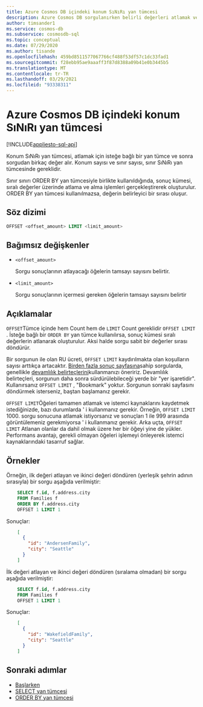 ```yaml
---
title: Azure Cosmos DB içindeki konum SıNıRı yan tümcesi
description: Azure Cosmos DB sorgulanırken belirli değerleri atlamak ve almak için, fark SıNıRı yan tümcesini kullanmayı öğrenin
author: timsander1
ms.service: cosmos-db
ms.subservice: cosmosdb-sql
ms.topic: conceptual
ms.date: 07/29/2020
ms.author: tisande
ms.openlocfilehash: 459bd8511577067766cf488f53df57c1dc33fad1
ms.sourcegitcommit: f28ebb95ae9aaaff3f87d8388a09b41e0b3445b5
ms.translationtype: MT
ms.contentlocale: tr-TR
ms.lasthandoff: 03/29/2021
ms.locfileid: "93338311"
---
```

# <a name="offset-limit-clause-in-azure-cosmos-db"></a>Azure Cosmos DB içindeki konum SıNıRı yan tümcesi
[!INCLUDE[appliesto-sql-api](includes/appliesto-sql-api.md)]

Konum SıNıRı yan tümcesi, atlamak için isteğe bağlı bir yan tümce ve sonra sorgudan birkaç değer alır. Konum sayısı ve sınır sayısı, sınır SıNıRı yan tümcesinde gereklidir.

Sınır sınırı ORDER BY yan tümcesiyle birlikte kullanıldığında, sonuç kümesi, sıralı değerler üzerinde atlama ve alma işlemleri gerçekleştirerek oluşturulur. ORDER BY yan tümcesi kullanılmazsa, değerin belirleyici bir sırası oluşur.

## <a name="syntax"></a>Söz dizimi
  
```sql  
OFFSET <offset_amount> LIMIT <limit_amount>
```  
  
## <a name="arguments"></a>Bağımsız değişkenler

- `<offset_amount>`

   Sorgu sonuçlarının atlayacağı öğelerin tamsayı sayısını belirtir.

- `<limit_amount>`
  
   Sorgu sonuçlarının içermesi gereken öğelerin tamsayı sayısını belirtir

## <a name="remarks"></a>Açıklamalar
  
  `OFFSET`Tümce içinde hem Count hem de `LIMIT` Count gereklidir `OFFSET LIMIT` . İsteğe bağlı bir `ORDER BY` yan tümce kullanılırsa, sonuç kümesi sıralı değerlerin atlanarak oluşturulur. Aksi halde sorgu sabit bir değerler sırası döndürür.

  Bir sorgunun ile olan RU ücreti, `OFFSET LIMIT` kaydırılmakta olan koşulların sayısı arttıkça artacaktır. [Birden fazla sonuç sayfasına](sql-query-pagination.md)sahip sorgularda, genellikle [devamlılık belirteçlerini](sql-query-pagination.md#continuation-tokens)kullanmanızı öneririz. Devamlılık belirteçleri, sorgunun daha sonra sürdürülebileceği yerde bir "yer işaretidir". Kullanırsanız `OFFSET LIMIT` , "Bookmark" yoktur. Sorgunun sonraki sayfasını döndürmek isterseniz, baştan başlamanız gerekir.
  
  `OFFSET LIMIT`Öğeleri tamamen atlamak ve istemci kaynaklarını kaydetmek istediğinizde, bazı durumlarda ' i kullanmanız gerekir. Örneğin, `OFFSET LIMIT` 1000. sorgu sonucuna atlamak istiyorsanız ve sonuçları 1 ile 999 arasında görüntülemeniz gerekmiyorsa ' i kullanmanız gerekir. Arka uçta, `OFFSET LIMIT` Atlanan olanlar da dahil olmak üzere her bir öğeyi yine de yükler. Performans avantajı, gerekli olmayan öğeleri işlemeyi önleyerek istemci kaynaklarındaki tasarruf sağlar.

## <a name="examples"></a>Örnekler

Örneğin, ilk değeri atlayan ve ikinci değeri döndüren (yerleşik şehrin adının sırasıyla) bir sorgu aşağıda verilmiştir:

```sql
    SELECT f.id, f.address.city
    FROM Families f
    ORDER BY f.address.city
    OFFSET 1 LIMIT 1
```

Sonuçlar:

```json
    [
      {
        "id": "AndersenFamily",
        "city": "Seattle"
      }
    ]
```

İlk değeri atlayan ve ikinci değeri döndüren (sıralama olmadan) bir sorgu aşağıda verilmiştir:

```sql
    SELECT f.id, f.address.city
    FROM Families f
    OFFSET 1 LIMIT 1
```

Sonuçlar:

```json
    [
      {
        "id": "WakefieldFamily",
        "city": "Seattle"
      }
    ]
```

## <a name="next-steps"></a>Sonraki adımlar

- [Başlarken](sql-query-getting-started.md)
- [SELECT yan tümcesi](sql-query-select.md)
- [ORDER BY yan tümcesi](sql-query-order-by.md)
